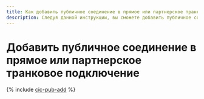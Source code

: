 ```yaml
---
title: Как добавить публичное соединение в прямое или партнерское транковое подключение
description: Следуя данной инструкции, вы сможете добавить публичное соединение в прямое или партнерское транковое подключение.
---
```


# Добавить публичное соединение в прямое или партнерское транковое подключение

{% include [cic-pub-add](../../_includes/interconnect/pub-add.md) %}
